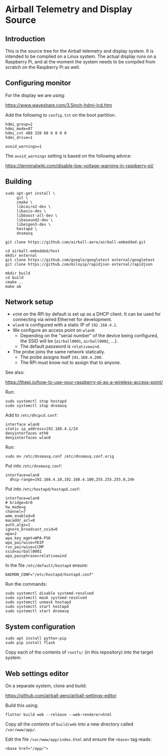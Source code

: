 # Airball Telemetry and Display Source

## Introduction

This is the source tree for the Airball telemetry and display
system. It is intended to be compiled on a Linux system. The actual
display runs on a Raspberry Pi, and at the moment the system needs to
be compiled from scratch on the Raspberry Pi as well.

## Configuring monitor

For the display we are using:

https://www.waveshare.com/3.5inch-hdmi-lcd.htm

Add the following to `config.txt` on the boot partition.

```
hdmi_group=2
hdmi_mode=87
hdmi_cvt 480 320 60 6 0 0 0
hdmi_drive=1

avoid_warnings=1
```

The `avoid_warnings` setting is based on the following advice:

https://terminalwiki.com/disable-low-voltage-warning-in-raspberry-pi/

## Building

```
sudo apt-get install \
     git \
     cmake \
     libcairo2-dev \
     libasio-dev \
     libboost-all-dev \
     libasound2-dev \
     libeigen3-dev \
     hostapd \
     dnsmasq

git clone https://github.com/airball-aero/airball-embedded.git

cd airball-embedded/host
mkdir external
git clone https://github.com/google/googletest external/googletest
git clone https://github.com/miloyip/rapidjson external/rapidjson

mkdir build
cd build
cmake ..
make ab
```

## Network setup

* `eth0` on the RPi by default is set up as a DHCP client. It can be
  used for connecting via wired Ethernet for development.
* `wlan0` is configured with a static IP of `192.168.4.1`.
* We configure an access point on `wlan0`:
  * Depending on the "serial number" of the device being configured, the
    SSID will be {`airball0001`, `airball0002`, ...}.
  * The default password is `relativewind`.
* The probe joins the same network statically.
  * The probe assigns itself `191.168.4.200`.
  * The RPi must know not to assign that to anyone.

See also:

https://thepi.io/how-to-use-your-raspberry-pi-as-a-wireless-access-point/

Run:

```
sudo systemctl stop hostapd
sudo systemctl stop dnsmasq
```

Add to `/etc/dhcpcd.conf`:

```
interface wlan0
static ip_address=192.168.4.1/24
denyinterfaces eth0
denyinterfaces wlan0
```

Run:

```
sudo mv /etc/dnsmasq.conf /etc/dnsmasq.conf.orig
```

Put into `/etc/dnsmasq.conf`:

```
interface=wlan0
  dhcp-range=192.168.4.10,192.168.4.100,255.255.255.0,24h
```

Put into `/etc/hostapd/hostapd.conf`:

```
interface=wlan0
# bridge=br0
hw_mode=g
channel=7
wmm_enabled=0
macaddr_acl=0
auth_algs=1
ignore_broadcast_ssid=0
wpa=2
wpa_key_mgmt=WPA-PSK
wpa_pairwise=TKIP
rsn_pairwise=CCMP
ssid=airball0001
wpa_passphrase=relativewind
```

In the file `/etc/default/hostapd` ensure:

```
DAEMON_CONF="/etc/hostapd/hostapd.conf"
```

Run the commands:

```
sudo systemctl disable systemd-resolved
sudo systemctl mask systemd-resolved
sudo systemctl unmask hostapd
sudo systemctl start hostapd
sudo systemctl start dnsmasq
```

## System configuration

```
sudo apt install python-pip
sudo pip install flask
```

Copy each of the contents of `rootfs/` (in this repository) into the
target system.

## Web settings editor

On a separate system, clone and build:

https://github.com/airball-aero/airball-settings-editor

Build this using:

```
flutter build web --release --web-renderer=html
```

Copy all the _contents_ of `build/web` into a new directory called
`/var/www/app/`.

Edit the file `/var/www/app/index.html` and ensure the `<base>` tag reads:

```
<base href="/app/">
```
